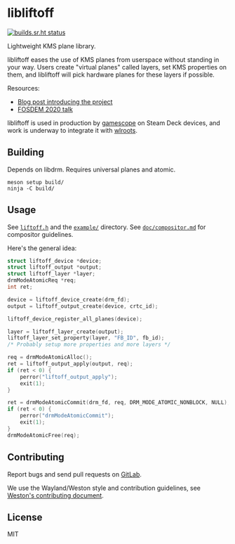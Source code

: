 # libliftoff

[![builds.sr.ht status](https://builds.sr.ht/~emersion/libliftoff/commits/master.svg)](https://builds.sr.ht/~emersion/libliftoff/commits/master)

Lightweight KMS plane library.

libliftoff eases the use of KMS planes from userspace without standing in your
way. Users create "virtual planes" called layers, set KMS properties on them,
and libliftoff will pick hardware planes for these layers if possible.

Resources:

* [Blog post introducing the project][intro-post]
* [FOSDEM 2020 talk][fosdem-2020]

libliftoff is used in production by [gamescope] on Steam Deck devices, and work
is underway to integrate it with [wlroots].

## Building

Depends on libdrm. Requires universal planes and atomic.

    meson setup build/
    ninja -C build/

## Usage

See [`liftoff.h`][liftoff.h] and the [`example/`][example] directory. See
[`doc/compositor.md`][doc/compositor] for compositor guidelines.

Here's the general idea:

```c
struct liftoff_device *device;
struct liftoff_output *output;
struct liftoff_layer *layer;
drmModeAtomicReq *req;
int ret;

device = liftoff_device_create(drm_fd);
output = liftoff_output_create(device, crtc_id);

liftoff_device_register_all_planes(device);

layer = liftoff_layer_create(output);
liftoff_layer_set_property(layer, "FB_ID", fb_id);
/* Probably setup more properties and more layers */

req = drmModeAtomicAlloc();
ret = liftoff_output_apply(output, req);
if (ret < 0) {
	perror("liftoff_output_apply");
	exit(1);
}

ret = drmModeAtomicCommit(drm_fd, req, DRM_MODE_ATOMIC_NONBLOCK, NULL);
if (ret < 0) {
	perror("drmModeAtomicCommit");
	exit(1);
}
drmModeAtomicFree(req);
```

## Contributing

Report bugs and send pull requests on [GitLab][gitlab].

We use the Wayland/Weston style and contribution guidelines, see [Weston's
contributing document][weston-contributing].

## License

MIT

[liftoff.h]: https://gitlab.freedesktop.org/emersion/libliftoff/-/blob/master/include/libliftoff.h
[example]: https://gitlab.freedesktop.org/emersion/libliftoff/-/tree/master/example
[doc/compositor]: https://gitlab.freedesktop.org/emersion/libliftoff/-/blob/master/doc/compositor.md
[intro-post]: https://emersion.fr/blog/2019/xdc2019-wrap-up/#libliftoff
[fosdem-2020]: https://fosdem.org/2020/schedule/event/kms_planes/
[gitlab]: https://gitlab.freedesktop.org/emersion/libliftoff
[weston-contributing]: https://gitlab.freedesktop.org/wayland/weston/-/blob/master/CONTRIBUTING.md
[gamescope]: https://github.com/Plagman/gamescope
[wlroots]: https://gitlab.freedesktop.org/wlroots/wlroots
